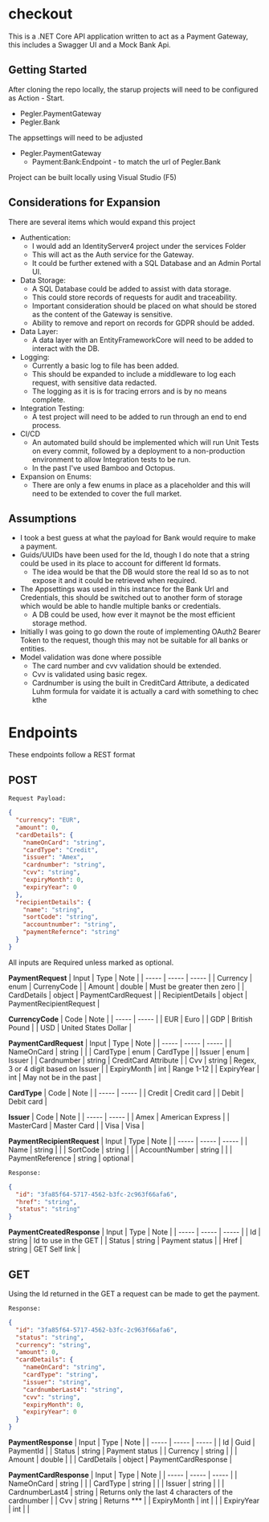 # checkout
This is a .NET Core API application written to act as a Payment Gateway, this includes a Swagger UI and a Mock Bank Api.

## Getting Started
After cloning the repo locally, the starup projects will need to be configured as Action - Start.
- Pegler.PaymentGateway
- Pegler.Bank

The appsettings will need to be adjusted
- Pegler.PaymentGateway
  - Payment:Bank:Endpoint - to match the url of Pegler.Bank

Project can be built locally using Visual Studio (F5)

## Considerations for Expansion
There are several items which would expand this project

- Authentication:
  - I would add an IdentityServer4 project under the services Folder
  - This will act as the Auth service for the Gateway.
  - It could be further extened with a SQL Database and an Admin Portal UI.
- Data Storage:
  - A SQL Database could be added to assist with data storage.
  - This could store records of requests for audit and traceability.
  - Important consideration should be placed on what should be stored as the content of the Gateway is sensitive. 
  - Ability to remove and report on records for GDPR should be added.
- Data Layer:
  - A data layer with an EntityFrameworkCore will need to be added to interact with the DB.
- Logging:
  - Currently a basic log to file has been added.
  - This should be expanded to include a middleware to log each request, with sensitive data redacted.
  - The logging as it is is for tracing errors and is by no means complete.
- Integration Testing:
  - A test project will need to be added to run through an end to end process.
- CI/CD
  - An automated build should be implemented which will run Unit Tests on every commit, followed by a deployment to a non-production environment to allow Integration tests to be run.
  - In the past I've used Bamboo and Octopus.
- Expansion on Enums:
  - There are only a few enums in place as a placeholder and this will need to be extended to cover the full market.

## Assumptions
- I took a best guess at what the payload for Bank would require to make a payment.
- Guids/UUIDs have been used for the Id, though I do note that a string could be used in its place to account for different Id formats.
  - The idea would be that the DB would store the real Id so as to not expose it and it could be retrieved when required.
- The Appsettings was used in this instance for the Bank Url and Credentials, this should be switched out to another form of storage which would be able to handle multiple banks or credentials.
  - A DB could be used, how ever it maynot be the most efficient storage method.
- Initially I was going to go down the route of implementing OAuth2 Bearer Token to the request, though this may not be suitable for all banks or entities.
- Model validation was done where possible
  - The card number and cvv validation should be extended. 
  - Cvv is validated using basic regex. 
  - Cardnumber is using the built in CreditCard Attribute, a dedicated Luhm formula for vaidate it is actually a card with something to chec kthe 

# Endpoints

These endpoints follow a REST format

## POST

`Request Payload:`
```json
{
  "currency": "EUR",
  "amount": 0,
  "cardDetails": {
    "nameOnCard": "string",
    "cardType": "Credit",
    "issuer": "Amex",
    "cardnumber": "string",
    "cvv": "string",
    "expiryMonth": 0,
    "expiryYear": 0
  },
  "recipientDetails": {
    "name": "string",
    "sortCode": "string",
    "accountnumber": "string",
    "paymentRefernce": "string"
  }
}
```

All inputs are Required unless marked as optional.

**PaymentRequest**
| Input | Type | Note |
| ----- | ----- | ----- |
| Currency | enum | CurrenyCode |
| Amount | double | Must be greater then zero |
| CardDetails | object | PaymentCardRequest |
| RecipientDetails | object | PaymentRecipientRequest |

**CurrencyCode**
| Code | Note |
| ----- | ----- |
| EUR | Euro |
| GDP | British Pound |
| USD | United States Dollar |

**PaymentCardRequest**
| Input | Type | Note |
| ----- | ----- | ----- |
| NameOnCard | string | |
| CardType | enum | CardType |
| Issuer | enum | Issuer |
| Cardnumber | string | CreditCard Attribute |
| Cvv | string | Regex, 3 or 4 digit based on Issuer |
| ExpiryMonth | int | Range 1-12 |
| ExpiryYear | int | May not be in the past |

**CardType**
| Code | Note |
| ----- | ----- |
| Credit | Credit card |
| Debit | Debit card |

**Issuer**
| Code | Note |
| ----- | ----- |
| Amex | American Express |
| MasterCard | Master Card |
| Visa | Visa |

**PaymentRecipientRequest**
| Input | Type | Note |
| ----- | ----- | ----- |
| Name | string | |
| SortCode | string |  |
| AccountNumber | string |  |
| PaymentReference | string | optional |

`Response:`
```json
{
  "id": "3fa85f64-5717-4562-b3fc-2c963f66afa6",
  "href": "string",
  "status": "string"
}
```

**PaymentCreatedResponse**
| Input | Type | Note |
| ----- | ----- | ----- |
| Id | string | Id to use in the GET |
| Status | string | Payment status |
| Href | string | GET Self link |


## GET

Using the Id returned in the GET a request can be made to get the payment.

`Response:`
```json
{
  "id": "3fa85f64-5717-4562-b3fc-2c963f66afa6",
  "status": "string",
  "currency": "string",
  "amount": 0,
  "cardDetails": {
    "nameOnCard": "string",
    "cardType": "string",
    "issuer": "string",
    "cardnumberLast4": "string",
    "cvv": "string",
    "expiryMonth": 0,
    "expiryYear": 0
  }
}
```

**PaymentResponse**
| Input | Type | Note |
| ----- | ----- | ----- |
| Id | Guid | PaymentId |
| Status | string | Payment status |
| Currency | string |  |
| Amount | double |  |
| CardDetails | object | PaymentCardResponse |

**PaymentCardResponse**
| Input | Type | Note |
| ----- | ----- | ----- |
| NameOnCard | string | |
| CardType | string |  |
| Issuer | string |  |
| CardnumberLast4 | string | Returns only the last 4 characters of the cardnumber |
| Cvv | string | Returns *** |
| ExpiryMonth | int |  |
| ExpiryYear | int |  |
